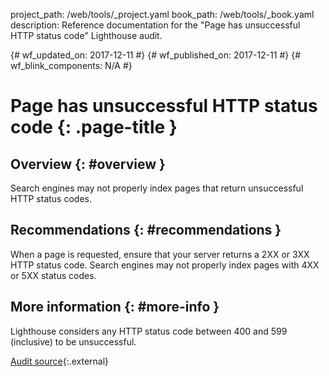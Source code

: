 project_path: /web/tools/_project.yaml
book_path: /web/tools/_book.yaml
description: Reference documentation for the "Page has unsuccessful HTTP status code" Lighthouse audit.

{# wf_updated_on: 2017-12-11 #}
{# wf_published_on: 2017-12-11 #}
{# wf_blink_components: N/A #}

# Page has unsuccessful HTTP status code  {: .page-title }

## Overview {: #overview }

Search engines may not properly index pages that return unsuccessful HTTP status codes.

## Recommendations {: #recommendations }

When a page is requested, ensure that your server returns a 2XX or 3XX HTTP status code. Search
engines may not properly index pages with 4XX or 5XX status codes.

## More information {: #more-info }

Lighthouse considers any HTTP status code between 400 and 599 (inclusive) to be unsuccessful.

[Audit source][src]{:.external}

[src]: https://github.com/GoogleChrome/lighthouse/blob/master/lighthouse-core/audits/seo/http-status-code.js
